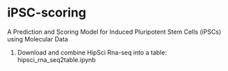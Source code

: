 # iPSC-scoring
A Prediction and Scoring Model for Induced Pluripotent Stem Cells (iPSCs) using Molecular Data

1. Download and combine HipSci Rna-seq into a table: hipsci_rna_seq2table.ipynb
